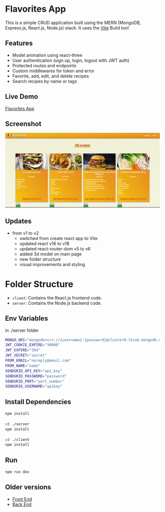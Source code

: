 # Flavorites App

This is a simple CRUD application built using the MERN (MongoDB, Express.js, React.js, Node.js) stack.
It uses the [Vite](https://vitejs.dev/) Build tool

## Features

- Model animation using react-three
- User authentication (sign up, login, logout with JWT auth)
- Protected routes and endpoints
- Custom middlewares for token and error
- Favorite, add, edit, and delete recipes
- Search recipes by name or tags

## Live Demo

[Flavorites App](https://flavorites.herokuapp.com/)

## Screenshot

![Flavorites Screenshot](https://github.com/voldev8/recipes-deploy/blob/master/client/src/assets/flavorites_screenshot.png)

## Updates

- from v1 to v2
  - switched from create react app to Vite
  - updated react v16 to v18
  - updated react-router-dom v5 to v6
  - added 3d model on main page
  - new folder structure
  - visual improvements and styling

# Folder Structure

- `client`: Contains the React.js frontend code.
- `server`: Contains the Node.js backend code.

## Env Variables

in ./server folder

```bash
MONGO_URI="mongodb+srv://{username}:{password}@cluster0-lksnb.mongodb.net/{database}?retryWrites=true&w=majority"
JWT_COOKIE_EXPIRE="30000"
JWT_EXPIRE="30d"
JWT_SECRET="secret"
FROM_EMAIL="noreply@email.com"
FROM_NAME="name"
SENDGRID_API_KEY="api_key"
SENDGRID_PASSWORD="password"
SENDGRID_PORT="port_number"
SENDGRID_USERNAME="apikey"
```

## Install Dependencies

```bash
npm install

cd ./server
npm install

cd ./client
npm install
```

## Run

```bash
npm run dev
```

## Older versions

- [Front End](https://github.com/voldev8/recipes-client)
- [Back End](https://github.com/voldev8/recipes-api)
